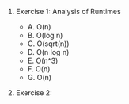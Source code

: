 1. Exercise 1: Analysis of Runtimes
    * A. O(n)
    * B. O(log n)
    * C. O(sqrt(n))
    * D. O(n log n)
    * E. O(n^3)
    * F. O(n)
    * G. O(n)

2. Exercise 2: